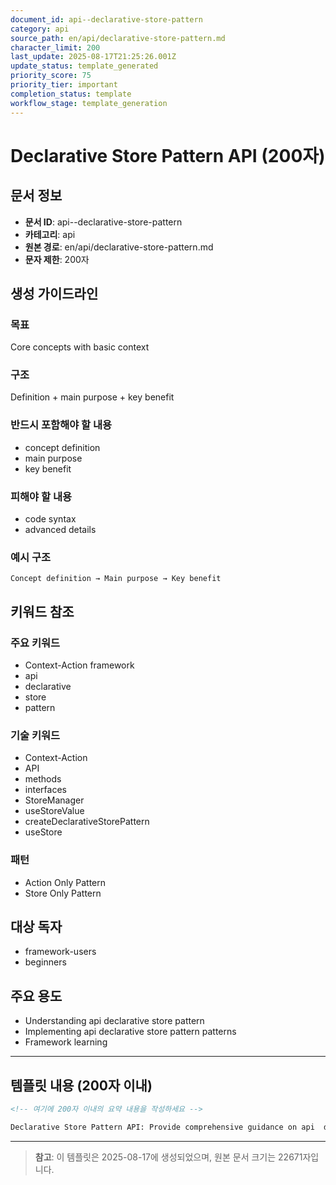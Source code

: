 ```yaml
---
document_id: api--declarative-store-pattern
category: api
source_path: en/api/declarative-store-pattern.md
character_limit: 200
last_update: 2025-08-17T21:25:26.001Z
update_status: template_generated
priority_score: 75
priority_tier: important
completion_status: template
workflow_stage: template_generation
---
```


# Declarative Store Pattern API (200자)

## 문서 정보
- **문서 ID**: api--declarative-store-pattern
- **카테고리**: api
- **원본 경로**: en/api/declarative-store-pattern.md
- **문자 제한**: 200자

## 생성 가이드라인

### 목표
Core concepts with basic context

### 구조
Definition + main purpose + key benefit

### 반드시 포함해야 할 내용
- concept definition
- main purpose
- key benefit

### 피해야 할 내용  
- code syntax
- advanced details

### 예시 구조
```
Concept definition → Main purpose → Key benefit
```

## 키워드 참조

### 주요 키워드
- Context-Action framework
- api
- declarative
- store
- pattern

### 기술 키워드
- Context-Action
- API
- methods
- interfaces
- StoreManager
- useStoreValue
- createDeclarativeStorePattern
- useStore

### 패턴
- Action Only Pattern
- Store Only Pattern

## 대상 독자
- framework-users
- beginners

## 주요 용도
- Understanding api  declarative store pattern
- Implementing api  declarative store pattern patterns
- Framework learning

---

## 템플릿 내용 (200자 이내)

```markdown
<!-- 여기에 200자 이내의 요약 내용을 작성하세요 -->

Declarative Store Pattern API: Provide comprehensive guidance on api  declarative store pattern의 핵심 개념과 Context-Action 프레임워크에서의 역할을 간단히 설명.
```

---

> **참고**: 이 템플릿은 2025-08-17에 생성되었으며, 
> 원본 문서 크기는 22671자입니다.
